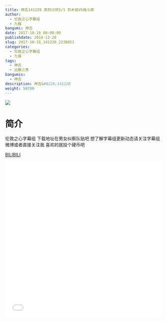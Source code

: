 ```yaml
---
title: 神舌141220 真的讨厌5/1 铃木拓VS格斗家
author: 
  - 伦敦之心字幕组
  - 九條
bangumi: 神舌
date: 2017-10-16 00:00:00
publishdate: 2014-12-20
slug: 2017-10-16_141220_2230851
categories: 
  - 伦敦之心字幕组
  - 九條
tags: 
  - 神舌
  - 远藤三贵
bangumis: 
  - 神舌
description: 神舌&#8226;141220
weight: 58780
---
```


![](https://i.imgur.com/UfVTdiX.jpg)

# 简介  
伦敦之心字幕组 下载地址在男女纠察队贴吧 想了解字幕组更新动态请关注字幕组微博或者直接关注我  喜欢的就投个硬币吧

  [BILIBILI](https://www.bilibili.com/video/av2230851/)


  <iframe src="//www.bilibili.com/html/html5player.html?cid=3468183&aid=2230851" width="100%" height="500" frameborder="0" allowfullscreen="allowfullscreen"></iframe>
